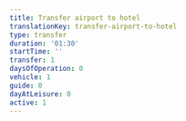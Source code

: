 ```yaml
---
title: Transfer airport to hotel
translationKey: transfer-airport-to-hotel
type: transfer
duration: '01:30'
startTime: ''
transfer: 1
daysOfOperation: 0
vehicle: 1
guide: 0
dayAtLeisure: 0
active: 1
---
```


